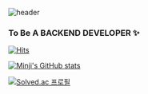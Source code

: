 ![header](https://capsule-render.vercel.app/api?type=waving&color=23527D&height=200&section=header&text=WECOME%20!-nl-&fontColor=FFFFFF&fontsize=130&animation=twinkling&desc=This%20Is%20MINJI's%20Github%20Page&descAlign=80)
### To Be A BACKEND DEVELOPER ✨
<!--
**mandoo15/mandoo15** is a ✨ _special_ ✨ repository because its `README.md` (this file) appears on your GitHub profile.

Here are some ideas to get you started:

- 🔭 I’m currently working on ...
- 🌱 I’m currently learning ...
- 👯 I’m looking to collaborate on ...
- 🤔 I’m looking for help with ...
- 💬 Ask me about ...
- 📫 How to reach me: ...
- 😄 Pronouns: ...
- ⚡ Fun fact: ...
-->
[![Hits](https://hits.seeyoufarm.com/api/count/incr/badge.svg?url=https%3A%2F%2Fgithub.com%2Fgjbae1212%2Fhit-counter&count_bg=%23527DCE&title_bg=%23C3DDFF&icon=github.svg&icon_color=%23FFFFFF&title=hits&edge_flat=false)](https://hits.seeyoufarm.com)

[![Minji's GitHub stats](https://github-readme-stats.vercel.app/api?username=mandoo15)](https://github.com/anuraghazra/github-readme-stats)

[![Solved.ac
프로필](http://mazassumnida.wtf/api/generate_badge?boj=mandoo15)](https://solved.ac/mandoo15)
